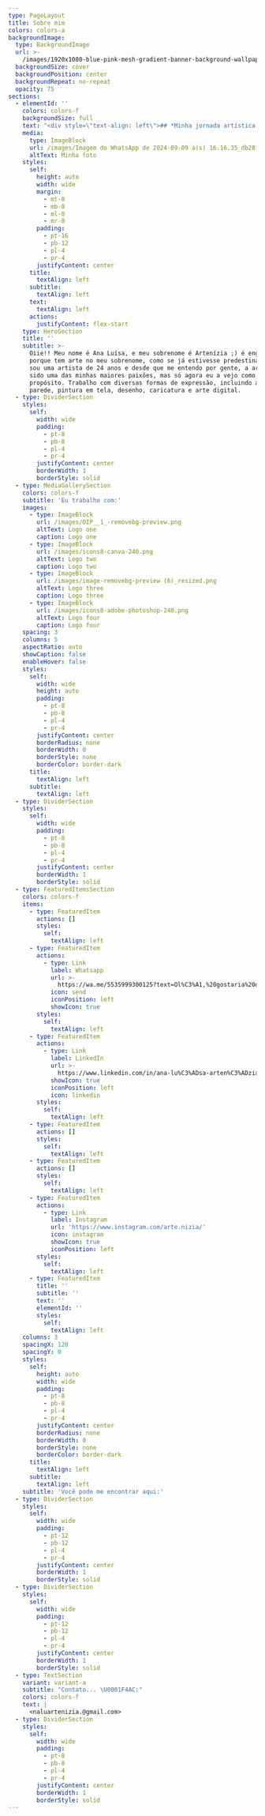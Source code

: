 ```yaml
---
type: PageLayout
title: Sobre mim
colors: colors-a
backgroundImage:
  type: BackgroundImage
  url: >-
    /images/1920x1080-blue-pink-mesh-gradient-banner-background-wallpaper-website-template-landing-page-web-frame-text_685444-38.jpg
  backgroundSize: cover
  backgroundPosition: center
  backgroundRepeat: no-repeat
  opacity: 75
sections:
  - elementId: ''
    colors: colors-f
    backgroundSize: full
    text: "<div style=\"text-align: left\">## *Minha jornada artística é uma celebração da criatividade e da transformação.*</div>\n\n*Cada projeto é uma oportunidade de explorar novas ideias e trazer algo único à vida das pessoas. Acredito que a arte pode transformar espaços e tocar corações, e é isso que busco em cada obra que crio e nas releituras que eu faço.*\n\n*A arte deixa tudo melhor e mais aconchegante!*\n\nAtravés dos anos, desenvolvi um estilo pessoal que reflete minha dedicação e amor pela arte. Estou sempre em busca de novas formas de expressar minha visão e de me conectar com aqueles que compartilham dessa paixão. Espero que você se apaixone o tanto quanto eu me apaixono pela vida e a arte!###  Obrigada por ler até aqui\_e\_até\_mais\_:\\*</div>\n"
    media:
      type: ImageBlock
      url: /images/Imagem do WhatsApp de 2024-09-09 à(s) 16.16.35_db28f9be.jpg
      altText: Minha foto
    styles:
      self:
        height: auto
        width: wide
        margin:
          - mt-0
          - mb-0
          - ml-0
          - mr-0
        padding:
          - pt-16
          - pb-12
          - pl-4
          - pr-4
        justifyContent: center
      title:
        textAlign: left
      subtitle:
        textAlign: left
      text:
        textAlign: left
      actions:
        justifyContent: flex-start
    type: HeroSection
    title: ''
    subtitle: >-
      Oiie!! Meu nome é Ana Luísa, e meu sobrenome é Artenízia ;) é engraçado
      porque tem arte no meu sobrenome, como se já estivesse predestinado! Eu
      sou uma artista de 24 anos e desde que me entendo por gente, a arte tem
      sido uma das minhas maiores paixões, mas só agora eu a vejo como um
      propósito. Trabalho com diversas formas de expressão, incluindo arte em
      parede, pintura em tela, desenho, caricatura e arte digital.
  - type: DividerSection
    styles:
      self:
        width: wide
        padding:
          - pt-8
          - pb-8
          - pl-4
          - pr-4
        justifyContent: center
        borderWidth: 1
        borderStyle: solid
  - type: MediaGallerySection
    colors: colors-f
    subtitle: 'Eu trabalho com:'
    images:
      - type: ImageBlock
        url: /images/OIP__1_-removebg-preview.png
        altText: Logo one
        caption: Logo one
      - type: ImageBlock
        url: /images/icons8-canva-240.png
        altText: Logo two
        caption: Logo two
      - type: ImageBlock
        url: /images/image-removebg-preview (6)_resized.png
        altText: Logo three
        caption: Logo three
      - type: ImageBlock
        url: /images/icons8-adobe-photoshop-240.png
        altText: Logo four
        caption: Logo four
    spacing: 3
    columns: 5
    aspectRatio: auto
    showCaption: false
    enableHover: false
    styles:
      self:
        width: wide
        height: auto
        padding:
          - pt-8
          - pb-8
          - pl-4
          - pr-4
        justifyContent: center
        borderRadius: none
        borderWidth: 0
        borderStyle: none
        borderColor: border-dark
      title:
        textAlign: left
      subtitle:
        textAlign: left
  - type: DividerSection
    styles:
      self:
        width: wide
        padding:
          - pt-8
          - pb-8
          - pl-4
          - pr-4
        justifyContent: center
        borderWidth: 1
        borderStyle: solid
  - type: FeaturedItemsSection
    colors: colors-f
    items:
      - type: FeaturedItem
        actions: []
        styles:
          self:
            textAlign: left
      - type: FeaturedItem
        actions:
          - type: Link
            label: Whatsapp
            url: >-
              https://wa.me/5535999300125?text=Ol%C3%A1,%20gostaria%20de%20fazer%20um%20or%C3%A7amento%20ou%20saber%20mais%20sobre%20seus%20servi%C3%A7os!
            icon: send
            iconPosition: left
            showIcon: true
        styles:
          self:
            textAlign: left
      - type: FeaturedItem
        actions:
          - type: Link
            label: LinkedIn
            url: >-
              https://www.linkedin.com/in/ana-lu%C3%ADsa-arten%C3%ADzia-6283b2261/
            showIcon: true
            iconPosition: left
            icon: linkedin
        styles:
          self:
            textAlign: left
      - type: FeaturedItem
        actions: []
        styles:
          self:
            textAlign: left
      - type: FeaturedItem
        actions: []
        styles:
          self:
            textAlign: left
      - type: FeaturedItem
        actions:
          - type: Link
            label: Instagram
            url: 'https://www.instagram.com/arte.nizia/'
            icon: instagram
            showIcon: true
            iconPosition: left
        styles:
          self:
            textAlign: left
      - type: FeaturedItem
        title: ''
        subtitle: ''
        text: ''
        elementId: ''
        styles:
          self:
            textAlign: left
    columns: 3
    spacingX: 120
    spacingY: 0
    styles:
      self:
        height: auto
        width: wide
        padding:
          - pt-8
          - pb-8
          - pl-4
          - pr-4
        justifyContent: center
        borderRadius: none
        borderWidth: 0
        borderStyle: none
        borderColor: border-dark
      title:
        textAlign: left
      subtitle:
        textAlign: left
    subtitle: 'Você pode me encontrar aqui:'
  - type: DividerSection
    styles:
      self:
        width: wide
        padding:
          - pt-12
          - pb-12
          - pl-4
          - pr-4
        justifyContent: center
        borderWidth: 1
        borderStyle: solid
  - type: DividerSection
    styles:
      self:
        width: wide
        padding:
          - pt-12
          - pb-12
          - pl-4
          - pr-4
        justifyContent: center
        borderWidth: 1
        borderStyle: solid
  - type: TextSection
    variant: variant-a
    subtitle: "Contato... \U0001F4AC:"
    colors: colors-f
    text: |
      <naluartenizia.@gmail.com>
  - type: DividerSection
    styles:
      self:
        width: wide
        padding:
          - pt-8
          - pb-8
          - pl-4
          - pr-4
        justifyContent: center
        borderWidth: 1
        borderStyle: solid
---
```

